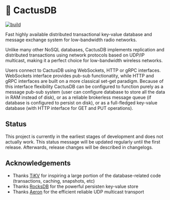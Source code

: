 # 🌵 CactusDB

[![build](https://github.com/sheophe/cactusdb/actions/workflows/build.yml/badge.svg)](https://github.com/sheophe/cactusdb/actions/workflows/build.yml)

Fast highly available distributed transactional key-value database and message exchange system for low-bandwidth radio networks.

Unlike many other NoSQL databases, CactusDB implements replication and distributed transactions using network protocols based on UDP/IP multicast, making it a perfect choice for low-bandwidth wireless networks.

Users connect to CactusDB using WebSockets, HTTP or gRPC interfaces. WebSockets interface provides pub-sub functionatity, while HTTP and gRPC interfaces are built on a more classical set-get paradigm. Because of this interface flexibility CactusDB can be configured to function purely as a message pub-sub system (user can configure database to store all the data in RAM instead of disk), or as a reliable brokerless message queue (if database is configured to persist on disk), or as a full-fledged key-value database (with HTTP interface for GET and PUT operations).

## Status
This project is currently in the earliest stages of development and does not actually work. This status message will be updated regularly until the first release. Afterwards, release changes will be described in changelogs.

## Acknowledgements

* Thanks [TiKV](https://github.com/tikv/tikv) for inspiring a large portion of the database-related code (transactions, caching, snapshots, etc)
* Thanks [RocksDB](https://github.com/facebook/rocksdb) for the powerful persisten key-value store
* Thanks [Aeron](https://github.com/real-logic/aeron) for the efficient reliable UDP multicast transport
